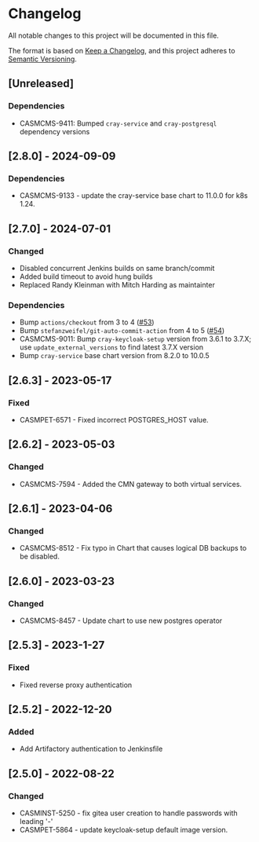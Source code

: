 # Changelog

All notable changes to this project will be documented in this file.

The format is based on [Keep a Changelog](https://keepachangelog.com/en/1.0.0/),
and this project adheres to [Semantic Versioning](https://semver.org/spec/v2.0.0.html).

## [Unreleased]

### Dependencies
- CASMCMS-9411: Bumped `cray-service` and `cray-postgresql` dependency versions

## [2.8.0] - 2024-09-09

### Dependencies
- CASMCMS-9133 - update the cray-service base chart to 11.0.0 for k8s 1.24.

## [2.7.0] - 2024-07-01

### Changed
- Disabled concurrent Jenkins builds on same branch/commit
- Added build timeout to avoid hung builds
- Replaced Randy Kleinman with Mitch Harding as maintainter

### Dependencies
- Bump `actions/checkout` from 3 to 4 ([#53](https://github.com/Cray-HPE/gitea/pull/53))
- Bump `stefanzweifel/git-auto-commit-action` from 4 to 5 ([#54](https://github.com/Cray-HPE/gitea/pull/54))
- CASMCMS-9011: Bump `cray-keycloak-setup` version from 3.6.1 to 3.7.X; use `update_external_versions` to find latest 3.7.X version
- Bump `cray-service` base chart version from 8.2.0 to 10.0.5

## [2.6.3] - 2023-05-17

### Fixed

- CASMPET-6571 - Fixed incorrect POSTGRES_HOST value.

## [2.6.2] - 2023-05-03

### Changed

- CASMCMS-7594 - Added the CMN gateway to both virtual services.

## [2.6.1] - 2023-04-06

### Changed

- CASMCMS-8512 - Fix typo in Chart that causes logical DB backups to be disabled.

## [2.6.0] - 2023-03-23

### Changed

- CASMCMS-8457 - Update chart to use new postgres operator

## [2.5.3] - 2023-1-27

### Fixed

- Fixed reverse proxy authentication

## [2.5.2] - 2022-12-20

### Added

- Add Artifactory authentication to Jenkinsfile

## [2.5.0] - 2022-08-22

### Changed

- CASMINST-5250 - fix gitea user creation to handle passwords with leading '-'
- CASMPET-5864 - update keycloak-setup default image version.
